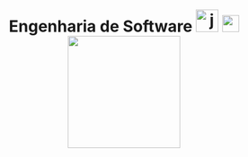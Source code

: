 <h1 align="center">Engenharia de Software   <img src="https://cdn.jsdelivr.net/gh/devicons/devicon/icons/java/java-original-wordmark.svg" height="40" alt="java logo">
<img height="30" src="https://user-images.githubusercontent.com/74038190/212284100-561aa473-3905-4a80-b561-0d28506553ee.gif"

<br clear="both">

<div align="center">
  <img height="200" src="https://user-images.githubusercontent.com/74038190/212745723-c7c386dc-108c-4a50-9c76-0f90afb2c0fa.gif"  />
</div>

###
